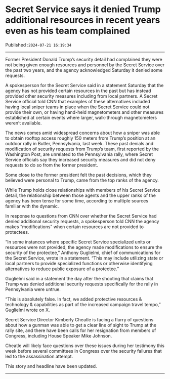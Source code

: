 # Secret Service says it denied Trump additional resources in recent years even as his team complained

Published :`2024-07-21 16:19:34`

---

Former President Donald Trump’s security detail had complained they were not being given enough resources and personnel by the Secret Service over the past two years, and the agency acknowledged Saturday it denied some requests.

A spokesperson for the Secret Service said in a statement Saturday that the agency has not provided certain resources in the past but has instead provided other security measures including from local partners. A Secret Service official told CNN that examples of these alternatives included having local sniper teams in place when the Secret Service could not provide their own, or having hand-held magnetometers and other measures established at certain events where larger, walk-through magnetometers weren’t available.

The news comes amid widespread concerns about how a sniper was able to obtain rooftop access roughly 150 meters from Trump’s position at an outdoor rally in Butler, Pennsylvania, last week. These past denials and modification of security requests from Trump’s team, first reported by the Washington Post, are unrelated to the Pennsylvania rally, where Secret Service officials say they increased security measures and did not deny requests to do so from the former president.

Some close to the former president felt the past decisions, which they believed were personal to Trump, came from the top ranks of the agency.

While Trump holds close relationships with members of his Secret Service detail, the relationship between those agents and the upper ranks of the agency has been tense for some time, according to multiple sources familiar with the dynamic.

In response to questions from CNN over whether the Secret Service had denied additional security requests, a spokesperson told CNN the agency makes “modifications” when certain resources are not provided to protectees.

“In some instances where specific Secret Service specialized units or resources were not provided, the agency made modifications to ensure the security of the protectee,” Anthony Guglielmi, chief of communications for the Secret Service, wrote in a statement. “This may include utilizing state or local partners to provide specialized functions or otherwise identifying alternatives to reduce public exposure of a protectee.”

Guglielmi said in a statement the day after the shooting that claims that Trump was denied additional security requests specifically for the rally in Pennsylvania were untrue.

“This is absolutely false. In fact, we added protective resources & technology & capabilities as part of the increased campaign travel tempo,” Guglielmi wrote on X.

Secret Service Director Kimberly Cheatle is facing a flurry of questions about how a gunman was able to get a clear line of sight to Trump at the rally site, and there have been calls for her resignation from members of Congress, including House Speaker Mike Johnson.

Cheatle will likely face questions over these issues during her testimony this week before several committees in Congress over the security failures that led to the assassination attempt.

This story and headline have been updated.

---

